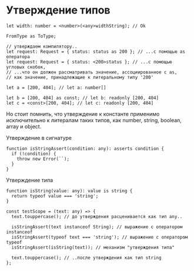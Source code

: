 # Утверждение типов

```
let width: number = <number>(<any>widthString); // Ok
```
```
FromType as ToType;
```
```
// утверждаем компилятору..
let request: Request = { status: status as 200 }; // ...с помощью as оператора
let request: Request = { status: <200>status }; // ...с помощью угловых скобок,
// ...что он должен рассматривать значение, ассоциированное с as,
// как значение, принадлежащие к литеральному типу '200'

let a = [200, 404]; // let a: number[]

let b = [200, 404] as const; // let b: readonly [200, 404]
let c = <const>[200, 404]; // let c: readonly [200, 404]
```
Но стоит помнить, что утверждение к константе применимо исключительно к литералам таких типов, как number, string, boolean, array и object.

Утверждение в сигнатуре
```
function isStringAssert(condition: any): asserts condition {
  if (!condition) {
    throw new Error(``);
  }
}
```
Утверждение типа
```
function isString(value: any): value is string {
  return typeof value === 'string';
}

const testScope = (text: any) => {
  text.touppercase(); // до утверждения расценивается как тип any..

  isStringAssert(text instanceof String); // выражение с оператором instanceof
  isStringAssert(typeof text === 'string'); // выражение с оператором typeof
  isStringAssert(isString(text)); // механизм "утверждения типа"

  text.touppercase(); // ..после утверждения как тип string
};
```
